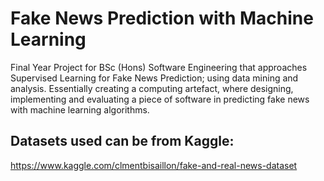 # Fake News Prediction with Machine Learning
Final Year Project for BSc (Hons) Software Engineering that approaches Supervised Learning for Fake News Prediction; using data mining and analysis. Essentially creating a computing artefact, where designing, implementing and evaluating a piece of software in predicting fake news with machine learning algorithms. 
## Datasets used can be from Kaggle:
https://www.kaggle.com/clmentbisaillon/fake-and-real-news-dataset
